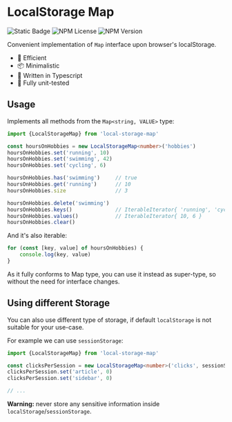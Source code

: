 # LocalStorage Map

![Static Badge](https://img.shields.io/badge/build-passing-brightgreen)
![NPM License](https://img.shields.io/npm/l/local-storage-map)
![NPM Version](https://img.shields.io/npm/v/local-storage-map)

Convenient implementation of `Map` interface upon browser's localStorage.

- 🚀 Efficient
- 📦 Minimalistic
- 💪 Written in Typescript 
- 🧪 Fully unit-tested 

## Usage

Implements all methods from the `Map<string, VALUE>` type:

```typescript
import {LocalStorageMap} from 'local-storage-map'

const hoursOnHobbies = new LocalStorageMap<number>('hobbies')
hoursOnHobbies.set('running', 10)
hoursOnHobbies.set('swimming', 42)
hoursOnHobbies.set('cycling', 6)

hoursOnHobbies.has('swimming')     // true
hoursOnHobbies.get('running')      // 10
hoursOnHobbies.size                // 3

hoursOnHobbies.delete('swimming')
hoursOnHobbies.keys()              // IterableIterator{ 'running', 'cycling' }
hoursOnHobbies.values()            // IterableIterator{ 10, 6 }
hoursOnHobbies.clear()
```

And it's also iterable:

```typescript
for (const [key, value] of hoursOnHobbies) {
    console.log(key, value)
}
```

As it fully conforms to Map type, you can use it instead as super-type, so without the need for interface changes.

## Using different Storage 

You can also use different type of storage, if default `localStorage` is not suitable for your use-case. 

For example we can use `sessionStorage`:

```typescript
import {LocalStorageMap} from 'local-storage-map'

const clicksPerSession = new LocalStorageMap<number>('clicks', sessionStorage)
clicksPerSession.set('article', 0)
clicksPerSession.set('sidebar', 0)

// ... 
```

**Warning:** never store any sensitive information inside `localStorage`/`sessionStorage`.
